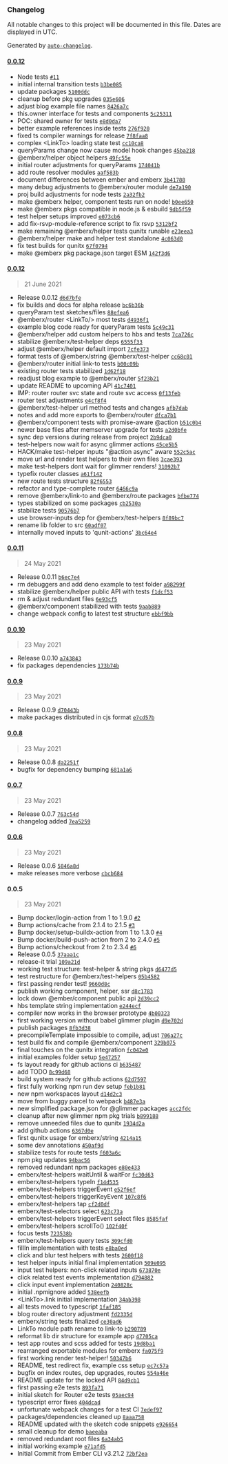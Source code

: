### Changelog

All notable changes to this project will be documented in this file. Dates are displayed in UTC.

Generated by [`auto-changelog`](https://github.com/CookPete/auto-changelog).

#### [0.0.12](https://github.com/izelnakri/emberx/compare/0.0.12...0.0.12)

- Node tests [`#11`](https://github.com/izelnakri/emberx/pull/11)
- initial internal transition tests [`b3be085`](https://github.com/izelnakri/emberx/commit/b3be08559db665b215998b60a868e4a4cd103831)
- update packages [`5100ddc`](https://github.com/izelnakri/emberx/commit/5100ddc020bea847801079c7f7df48635b05a319)
- cleanup before pkg upgrades [`035e606`](https://github.com/izelnakri/emberx/commit/035e60656f61ea2ddf70b6734d2de2cf044e2e2a)
- adjust blog example file names [`8426a7c`](https://github.com/izelnakri/emberx/commit/8426a7cfaffe3c8dae0b80af39029802235ef398)
- this.owner interface for tests and components [`5c25311`](https://github.com/izelnakri/emberx/commit/5c253110383f540439f1b69bf62ee6914571fde6)
- POC: shared owner for tests [`e8d0da7`](https://github.com/izelnakri/emberx/commit/e8d0da797bdd70a4c59cf3145c07526e77c4de24)
- better example references inside tests [`276f920`](https://github.com/izelnakri/emberx/commit/276f92050c502d6b1495d6f45a7d13bf5eacc233)
- fixed ts compiler warnings for release [`7f8faa8`](https://github.com/izelnakri/emberx/commit/7f8faa8598294c80d8031b179c088ac8da1f0020)
- complex &lt;LinkTo&gt; loading state test [`cc10ca8`](https://github.com/izelnakri/emberx/commit/cc10ca89d0b2d90455471f109bb7562326ac5ef0)
- queryParams change now cause model hook changes [`45ba218`](https://github.com/izelnakri/emberx/commit/45ba2185bfc277779631d10d5735d5e388c1a824)
- @emberx/helper object helpers [`49fc55e`](https://github.com/izelnakri/emberx/commit/49fc55ef3e335f85d0e64cc012f5d2e66ebd9138)
- initial router adjustments for queryParams [`174041b`](https://github.com/izelnakri/emberx/commit/174041b39a80ac98650f7f14c57630ddbd92ad61)
- add route resolver modules [`aaf583b`](https://github.com/izelnakri/emberx/commit/aaf583bfdb24c444b9af0518211c15722521add5)
- document differences between ember and emberx [`3b41788`](https://github.com/izelnakri/emberx/commit/3b4178896fef92ff2ae41b2a9a0b502ef58e9fae)
- many debug adjustments to @emberx/router module [`de7a190`](https://github.com/izelnakri/emberx/commit/de7a1905b9ad24996bcc27d44a70fd821e7c0f9d)
- proj build adjustments for node tests [`2a32fb2`](https://github.com/izelnakri/emberx/commit/2a32fb2f97143db4cfbfb794fffd7f0059b27743)
- make @emberx helper, component tests run on node! [`b0ee650`](https://github.com/izelnakri/emberx/commit/b0ee650fe5d5a99be62635ae3826fce36481cc2b)
- make @emberx pkgs compatible in node.js & esbuild [`9db5f59`](https://github.com/izelnakri/emberx/commit/9db5f59bf013b9a8bba7b1ecb903b6ce31d2e2df)
- test helper setups improved [`e073cb6`](https://github.com/izelnakri/emberx/commit/e073cb604a64e817ae3bd8974bd67a6d8c5dc4b0)
- add fix-rsvp-module-reference script to fix rsvp [`5312bf2`](https://github.com/izelnakri/emberx/commit/5312bf2165fca94171ef471a45cbbdca7041f8cc)
- make remaining @emberx/helper tests qunitx runable [`e23eea3`](https://github.com/izelnakri/emberx/commit/e23eea3bc4b797665b4dc565dea1270085383bdf)
- @emberx/helper make and helper test standalone [`4c063d0`](https://github.com/izelnakri/emberx/commit/4c063d0c85899b265df7799d37d0741586c4f3d1)
- fix test builds for qunitx [`67f0794`](https://github.com/izelnakri/emberx/commit/67f0794c13529da054490d277bc1b0cce52512bf)
- make @emberx pkg package.json target ESM [`142f3d6`](https://github.com/izelnakri/emberx/commit/142f3d66f09b67ca74493aa3a66841482b823365)

#### [0.0.12](https://github.com/izelnakri/emberx/compare/0.0.11...0.0.12)

> 21 June 2021

- Release 0.0.12 [`d6d7bfe`](https://github.com/izelnakri/emberx/commit/d6d7bfe7b0f7f9a822c68b422d62baef00eb8658)
- fix builds and docs for alpha release [`bc6b36b`](https://github.com/izelnakri/emberx/commit/bc6b36b57ef7c7ed8a4540ed4635581666c2bd23)
- queryParam test sketches/files [`88efea6`](https://github.com/izelnakri/emberx/commit/88efea6e65a2950dba3ae9335692a5a95e25b335)
- @emberx/router &lt;LinkTo/&gt; most tests [`d4936f1`](https://github.com/izelnakri/emberx/commit/d4936f190fce25c4163db52fccb976e9a8f0c333)
- example blog code ready for queryParam tests [`5c49c31`](https://github.com/izelnakri/emberx/commit/5c49c313f7fc9bf07202be93406801645ded1e53)
- @emberx/helper add custom helpers to hbs and tests [`7ca726c`](https://github.com/izelnakri/emberx/commit/7ca726c881c6c54d838feec293f3b722fdca2dea)
- stabilize @emberx/test-helper deps [`6555f33`](https://github.com/izelnakri/emberx/commit/6555f339970b0064a5abb0197dde3e8dc9d36198)
- adjust @emberx/helper default import [`7cfe373`](https://github.com/izelnakri/emberx/commit/7cfe3731b2add7f1236f0c8f3451644c7edae975)
- format tests of @emberx/string @emberx/test-helper [`cc68c01`](https://github.com/izelnakri/emberx/commit/cc68c016cb8ed74d4c49876d8d746b216cc12209)
- @emberx/router initial link-to tests [`b00c09b`](https://github.com/izelnakri/emberx/commit/b00c09b91e571333df361045ba4758ed7cb43135)
- existing router tests stabilized [`1d62f18`](https://github.com/izelnakri/emberx/commit/1d62f181d7a2ffa513a363898683ecca23963f5c)
- readjust blog example to @emberx/router [`5f23b21`](https://github.com/izelnakri/emberx/commit/5f23b216a63944737a2d8ee7e3f34a454cb28600)
- update README to upcoming API [`41c7401`](https://github.com/izelnakri/emberx/commit/41c74017f2bf82e74e4c86b50d60f0c277c8c48b)
- IMP: router router svc state and route svc access [`0f13feb`](https://github.com/izelnakri/emberx/commit/0f13feb1d8e62b44d2d332a0d16601b0a5516191)
- router test adjustments [`e4cf8f4`](https://github.com/izelnakri/emberx/commit/e4cf8f43ef2ea16f4df1fcaacb723843e3b70dbd)
- @emberx/test-helper url method tests and changes [`afb7dab`](https://github.com/izelnakri/emberx/commit/afb7dab2cb0dc66c3bc849765a2532b1982467ba)
- notes and add more exports to @emberx/router [`dfca7b1`](https://github.com/izelnakri/emberx/commit/dfca7b1e4c0203c592e38c57237ffd371de8f594)
- @emberx/component tests with promise-aware @action [`b51c0b4`](https://github.com/izelnakri/emberx/commit/b51c0b4c003a3cbd8953b7423c9bbeaf3362b518)
- newer base files after memserver upgrade for tests [`a2d0bfe`](https://github.com/izelnakri/emberx/commit/a2d0bfe906fabfb35ae5474334529262d8676c97)
- sync dep versions during release from project [`2b9dca0`](https://github.com/izelnakri/emberx/commit/2b9dca0978e8d7c0ff8f2dbd76747ea968af054e)
- test-helpers now wait for async glimmer actions [`45ce5b5`](https://github.com/izelnakri/emberx/commit/45ce5b5816a3dbf803eb01915e7256fb2c182398)
- HACK/make test-helper inputs "@action async" aware [`552c5ac`](https://github.com/izelnakri/emberx/commit/552c5acf8179b5ae10cd4e661075ed97ffe9a611)
- move url and render test helpers to their own files [`3cae393`](https://github.com/izelnakri/emberx/commit/3cae393706b3eb4ff7fd3ff13093a6a343bbbfef)
- make test-helpers dont wait for glimmer renders! [`31092b7`](https://github.com/izelnakri/emberx/commit/31092b7f3862ea14cdb767faa496925edc37c6d1)
- typefix router classes [`a61f142`](https://github.com/izelnakri/emberx/commit/a61f142676e080ddf67dd4b24b4ee0bd39c1fa0b)
- new route tests structure [`82f6553`](https://github.com/izelnakri/emberx/commit/82f6553bbf59c026f8901cc63b5e1e80a1f4e8b8)
- refactor and type-complete router [`6466c9a`](https://github.com/izelnakri/emberx/commit/6466c9a0d07db29384f20f156d06cedb190cb725)
- remove @emberx/link-to and @emberx/route packages [`bfbe774`](https://github.com/izelnakri/emberx/commit/bfbe774eb1ea7c27aba3650ff7a7be4df4afc0e4)
- types stabilized on some packages [`cb2530a`](https://github.com/izelnakri/emberx/commit/cb2530a4b842df18a96a9316c34e4bf093f19ebc)
- stabilize tests [`90576b7`](https://github.com/izelnakri/emberx/commit/90576b7bb88a913232a693dfd379b68faa9c2a51)
- use browser-inputs dep for @emberx/test-helpers [`8f89bc7`](https://github.com/izelnakri/emberx/commit/8f89bc703cea3a9a9352eb3b16b6cf56fc247879)
- rename lib folder to src [`60adf07`](https://github.com/izelnakri/emberx/commit/60adf07ec29a6f809d66894b1db514306ddc2f30)
- internally moved inputs to 'qunit-actions' [`3bc64e4`](https://github.com/izelnakri/emberx/commit/3bc64e4f7ce184c1106d2401602c0726f3283de1)

#### [0.0.11](https://github.com/izelnakri/emberx/compare/0.0.10...0.0.11)

> 24 May 2021

- Release 0.0.11 [`b6ec7e4`](https://github.com/izelnakri/emberx/commit/b6ec7e4fbdf5b65c55c4924071752c901bbca83d)
- rm debuggers and add deno example to test folder [`a98299f`](https://github.com/izelnakri/emberx/commit/a98299fa852bbb817cc5dc44946eb73cfc7c188b)
- stabilize @emberx/helper public API with tests [`f1dcf53`](https://github.com/izelnakri/emberx/commit/f1dcf530d7d4cc830611c931f8227c68c90487f6)
- rm & adjust redundant files [`6e93cf5`](https://github.com/izelnakri/emberx/commit/6e93cf56c6e1ef74beaff2907bcd686a0cfe7a48)
- @emberx/component stabilized with tests [`9aab889`](https://github.com/izelnakri/emberx/commit/9aab889ebe6c95b699ea6783c7c99e1483df8152)
- change webpack config to latest test structure [`ebbf9bb`](https://github.com/izelnakri/emberx/commit/ebbf9bb20b01cd421a78026d9ac9448f838a81a7)

#### [0.0.10](https://github.com/izelnakri/emberx/compare/0.0.9...0.0.10)

> 23 May 2021

- Release 0.0.10 [`a743843`](https://github.com/izelnakri/emberx/commit/a743843eaa5680babb116b497827ff82d88d4724)
- fix packages dependencies [`173b74b`](https://github.com/izelnakri/emberx/commit/173b74be4aa1ae590eeebbc76eab66e8b19e18d2)

#### [0.0.9](https://github.com/izelnakri/emberx/compare/0.0.8...0.0.9)

> 23 May 2021

- Release 0.0.9 [`d70443b`](https://github.com/izelnakri/emberx/commit/d70443baa6cc8f78fe494ac574c5808bcae48b19)
- make packages distributed in cjs format [`e7cd57b`](https://github.com/izelnakri/emberx/commit/e7cd57b5f6da6f50e91e698a3ed5b674d3f6409d)

#### [0.0.8](https://github.com/izelnakri/emberx/compare/0.0.7...0.0.8)

> 23 May 2021

- Release 0.0.8 [`da2251f`](https://github.com/izelnakri/emberx/commit/da2251f97b4548b26a1d4f78418f2caa337c73ce)
- bugfix for dependency bumping [`681a1a6`](https://github.com/izelnakri/emberx/commit/681a1a6508b0e5eedd4211b6aaa638edc9b58486)

#### [0.0.7](https://github.com/izelnakri/emberx/compare/0.0.6...0.0.7)

> 23 May 2021

- Release 0.0.7 [`763c54d`](https://github.com/izelnakri/emberx/commit/763c54dc6b5ea806849e488ed6442e4ee86a4913)
- changelog added [`7ea5259`](https://github.com/izelnakri/emberx/commit/7ea52590e466c394753b1e8bf5e4ce14b4ec1406)

#### [0.0.6](https://github.com/izelnakri/emberx/compare/0.0.5...0.0.6)

> 23 May 2021

- Release 0.0.6 [`5846a8d`](https://github.com/izelnakri/emberx/commit/5846a8dade0fbf2e0111de8e9b5be07c8053f58b)
- make releases more verbose [`cbcb684`](https://github.com/izelnakri/emberx/commit/cbcb6840da7b8d2871395767059c7a37ff16a903)

#### 0.0.5

> 23 May 2021

- Bump docker/login-action from 1 to 1.9.0 [`#2`](https://github.com/izelnakri/emberx/pull/2)
- Bump actions/cache from 2.1.4 to 2.1.5 [`#3`](https://github.com/izelnakri/emberx/pull/3)
- Bump docker/setup-buildx-action from 1 to 1.3.0 [`#4`](https://github.com/izelnakri/emberx/pull/4)
- Bump docker/build-push-action from 2 to 2.4.0 [`#5`](https://github.com/izelnakri/emberx/pull/5)
- Bump actions/checkout from 2 to 2.3.4 [`#6`](https://github.com/izelnakri/emberx/pull/6)
- Release 0.0.5 [`37aaa1c`](https://github.com/izelnakri/emberx/commit/37aaa1c1c338df43c4e4fbb651ac280c1ebc52c0)
- release-it trial [`109a21d`](https://github.com/izelnakri/emberx/commit/109a21dd2aab63bc7b7ae855a99c787daf601f97)
- working test structure: test-helper & string pkgs [`d6477d5`](https://github.com/izelnakri/emberx/commit/d6477d54736b82c0b3e6f2cdac2f950ebc3bdf49)
- test restructure for @emberx/test-helpers [`05b4582`](https://github.com/izelnakri/emberx/commit/05b45821e8db5f1ab4d95a6e15bcd8fcaaf90f54)
- first passing render test! [`9660d8c`](https://github.com/izelnakri/emberx/commit/9660d8cb0f647b21172e23c373f5e4840f4596c8)
- publish working component, helper, ssr [`d8c1783`](https://github.com/izelnakri/emberx/commit/d8c17832e3b53171a5cf8d6f90cfc44b2f2a7aaa)
- lock down @ember/component public api [`2d39cc2`](https://github.com/izelnakri/emberx/commit/2d39cc26b1f4574c1bc0f714263e29a32794c62a)
- hbs template string implementation [`e244ecf`](https://github.com/izelnakri/emberx/commit/e244ecf83ce2f46c1aa0ea6a3df18eb669d03e8b)
- compiler now works in the browser prototype [`4b00323`](https://github.com/izelnakri/emberx/commit/4b0032313e6bd0aba4bab639ee55229a95cba2b2)
- first working version without babel glimmer plugin [`d9e702d`](https://github.com/izelnakri/emberx/commit/d9e702d9e14420ef1b26f0fe79dd61e6c01a85a2)
- publish packages [`8fb3d38`](https://github.com/izelnakri/emberx/commit/8fb3d3816fc304227ebde740dd4b27f1fececd00)
- precompileTemplate impossible to compile, adjust [`706a27c`](https://github.com/izelnakri/emberx/commit/706a27ca1f10717edb99e50d1f1184b8f75d3478)
- test build fix and compile @emberx/component [`329b075`](https://github.com/izelnakri/emberx/commit/329b0756e7d4f63fef5b1a425c0cb7cf33832a34)
- final touches on the qunitx integration [`fc042e0`](https://github.com/izelnakri/emberx/commit/fc042e055a84206d2eb43700f97072fe7b8f82cd)
- initial examples folder setup [`5e47257`](https://github.com/izelnakri/emberx/commit/5e472570a5242fc5dbfe5463a77f84cf1efe6e37)
- fs layout ready for github actions ci [`b635487`](https://github.com/izelnakri/emberx/commit/b6354871f98e0bea7fb1440d9e80fa8bf7af3711)
- add TODO [`8c99d68`](https://github.com/izelnakri/emberx/commit/8c99d686e106461a6737be1125b97ccb56f9efd5)
- build system ready for github actions [`62d7597`](https://github.com/izelnakri/emberx/commit/62d759727a8331166fb2ca3b3fdac346dae3b927)
- first fully working npm run dev setup [`feb1b81`](https://github.com/izelnakri/emberx/commit/feb1b819a394e3f3e4ffa75056cdedeb0b58b03b)
- new npm workspaces layout [`d14d2c3`](https://github.com/izelnakri/emberx/commit/d14d2c3ac677081c8e3dce19c0b5ae48c08ce93d)
- move from buggy parcel to webpack [`b487e3a`](https://github.com/izelnakri/emberx/commit/b487e3a4186d72e62a56a4a14d1fb3c5099beb55)
- new simplified package.json for @glimmer packages [`acc2fdc`](https://github.com/izelnakri/emberx/commit/acc2fdc010b846a8bae0dd3ee3a56685f8e4702e)
- cleanup after new glimmer npm pkg trials [`b899188`](https://github.com/izelnakri/emberx/commit/b8991880e2f50fc546fbb0b2b0dca4f4c4051d49)
- remove unneeded files due to qunitx [`1934d2a`](https://github.com/izelnakri/emberx/commit/1934d2ae08ef86c9872dcf24ec5ec97dd52c9879)
- add github actions [`6367d0e`](https://github.com/izelnakri/emberx/commit/6367d0e853341a5ffe37d0c51a3bd9fa2b67ab33)
- first qunitx usage for emberx/string [`4214a15`](https://github.com/izelnakri/emberx/commit/4214a15bde7834d82832206f748a90cabc4e9d30)
- some dev annotations [`450af9d`](https://github.com/izelnakri/emberx/commit/450af9d9ed45875c581a15d6b2be81038c4f9db1)
- stabilize tests for route tests [`f603a6c`](https://github.com/izelnakri/emberx/commit/f603a6c8643d13facef78c4c73542074238b8f26)
- npm pkg updates [`94bac56`](https://github.com/izelnakri/emberx/commit/94bac56c7b93f73ffdb422f2cd05a573625e4bfe)
- removed redundant npm packages [`e80e433`](https://github.com/izelnakri/emberx/commit/e80e433fcfc97ddf260d60c29b374b0f2db469d2)
- emberx/test-helpers waitUntil & waitFor [`fc30d63`](https://github.com/izelnakri/emberx/commit/fc30d6304d9a1e6268555dbf6221a6b47225ee5d)
- emberx/test-helpers typeIn [`f14d535`](https://github.com/izelnakri/emberx/commit/f14d535462cc5cb618b60fd9cfb7f4cead44c518)
- emberx/test-helpers triggerEvent [`e52f6ef`](https://github.com/izelnakri/emberx/commit/e52f6efdc68d069653f55e67d389a476133c5058)
- emberx/test-helpers triggerKeyEvent [`107c8f6`](https://github.com/izelnakri/emberx/commit/107c8f6600e3b3374d49e2d7f3a09a4e20326a5b)
- emberx/test-helpers tap [`cf2d0df`](https://github.com/izelnakri/emberx/commit/cf2d0df2e6ee4f11e56a52f2602edad1cf889e1c)
- emberx/test-selectors select [`623c73a`](https://github.com/izelnakri/emberx/commit/623c73a3ee9011793c1656719f8e9e885fdbe45e)
- emberx/test-helpers triggerEvent select files [`8585faf`](https://github.com/izelnakri/emberx/commit/8585fafc5c7efce2b4a3a94a13734648e72777ca)
- emberx/test-helpers scrollTo() [`102f40f`](https://github.com/izelnakri/emberx/commit/102f40fb3775e5a6001a26c5b8d264e6afe41927)
- focus tests [`723538b`](https://github.com/izelnakri/emberx/commit/723538b11fa9f81209d91baf9b118535875a9bcf)
- emberx/test-helpers query tests [`309cfd0`](https://github.com/izelnakri/emberx/commit/309cfd0413ad181e77673550e9fce74753c5ce75)
- fillIn implementation with tests [`e8ba0ed`](https://github.com/izelnakri/emberx/commit/e8ba0ed49cd5777a7582c8111b7e4908783fca9b)
- click and blur test helpers with tests [`2600f18`](https://github.com/izelnakri/emberx/commit/2600f1835427023828915b4dd6a60c4a8a1e9cf2)
- test helper inputs initial final implementation [`509e095`](https://github.com/izelnakri/emberx/commit/509e095a51a6a99fa5745ffb8a92f7c675c5e3f3)
- input test helpers: non-click related inputs [`673870e`](https://github.com/izelnakri/emberx/commit/673870e313776c2dc54834eb9e4bd5f6bb2db7e9)
- click related test events implementation [`d794882`](https://github.com/izelnakri/emberx/commit/d7948824b8ed577353984650d27199bdbb14f617)
- click input event implementation [`240828c`](https://github.com/izelnakri/emberx/commit/240828c51500e0696b018cdf9cfa0be4d430ed85)
- initial .npmignore added [`538eefb`](https://github.com/izelnakri/emberx/commit/538eefbbebd89134ef8830e3aa55987f3164d299)
- &lt;LinkTo&gt;.link initial implementation [`34ab398`](https://github.com/izelnakri/emberx/commit/34ab3984a94c98673f398f0b051bd4db6f8ea0d0)
- all tests moved to typescript [`1faf185`](https://github.com/izelnakri/emberx/commit/1faf1851d988cabdbc26d8c96dbd8220a40cea0a)
- blog router directory adjustment [`fd2335d`](https://github.com/izelnakri/emberx/commit/fd2335d9f1638d26e5c2e6bbba154eb7e301351d)
- emberx/string tests finalized [`ce30ad6`](https://github.com/izelnakri/emberx/commit/ce30ad648de2e0e52605568d3703e2e756e65651)
- LinkTo module path rename to link-to [`b290789`](https://github.com/izelnakri/emberx/commit/b29078900012979c8ec5c49c2004cd56792c4ea7)
- reformat lib dir structure for example app [`47705ca`](https://github.com/izelnakri/emberx/commit/47705ca4c6586f430c51b27a15644fb4cdcc480f)
- test app routes and scss added for tests [`19d8ba1`](https://github.com/izelnakri/emberx/commit/19d8ba1b5f94df61836063d8b96170d2f393c311)
- rearranged exportable modules for emberx [`fa075f9`](https://github.com/izelnakri/emberx/commit/fa075f97a38f2a5a23d1b2672afed89c8da84f9a)
- first working render test-helper! [`50347b6`](https://github.com/izelnakri/emberx/commit/50347b63d1f04e5647ed8bc3ed5fbcee53d84e73)
- README, test redirect fix, example css setup [`ec7c57a`](https://github.com/izelnakri/emberx/commit/ec7c57a3a6d81b8f75b744fd8841afd3f7817113)
- bugfix on index routes, dep upgrades, routes [`554a46e`](https://github.com/izelnakri/emberx/commit/554a46e2acfb0e70429e54ecf6ca33a2dc9cca60)
- README update for the locked API [`84d9cb1`](https://github.com/izelnakri/emberx/commit/84d9cb10818c58361576dfac7ee3d2b6d25c7a7e)
- first passing e2e tests [`893fa71`](https://github.com/izelnakri/emberx/commit/893fa71b4464aec34bd09eb99eee1c36d1ef137f)
- initial sketch for Router e2e tests [`05aec94`](https://github.com/izelnakri/emberx/commit/05aec94e8a5dacb30ca5bf1a6c6a107be04d5075)
- typescript error fixes [`404dcad`](https://github.com/izelnakri/emberx/commit/404dcadd01dc1eb392eabe20beea308293c77467)
- unfortunate webpack changes for a test CI [`7edef97`](https://github.com/izelnakri/emberx/commit/7edef9715a99b58bd1e0c18c90787f22c4b19647)
- packages/dependencies cleaned up [`8aaa758`](https://github.com/izelnakri/emberx/commit/8aaa7587b1e6b8b702338279f226fa0fb38b5d68)
- README updated with the sketch code snippets [`e926654`](https://github.com/izelnakri/emberx/commit/e9266548e726898e0b702a91d133af1b8ceabf1e)
- small cleanup for demo [`baeeaba`](https://github.com/izelnakri/emberx/commit/baeeabaf73597fd0e43a6214e5e453924ead04fc)
- removed redundant root files [`6a34ab5`](https://github.com/izelnakri/emberx/commit/6a34ab5c1b6824a480fe1dfa13ac0898370bbb84)
- initial working example [`e71afd5`](https://github.com/izelnakri/emberx/commit/e71afd5a57cce06c78652efb924fa1acea492137)
- Initial Commit from Ember CLI v3.21.2 [`72bf2ea`](https://github.com/izelnakri/emberx/commit/72bf2ea842af237298c92de443ff13e1e95eef9d)
